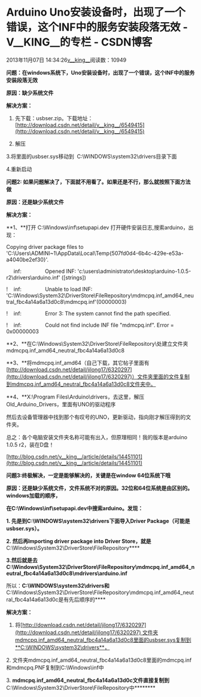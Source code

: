 # Arduino Uno安装设备时，出现了一个错误，这个INF中的服务安装段落无效 - V__KING__的专栏 - CSDN博客





2013年11月07日 14:34:26[v__king__](https://me.csdn.net/V__KING__)阅读数：10949









**问题：在windows系统下，Uno安装设备时，出现了一个错误，这个INF中的服务安装段落无效**

**原因：缺少系统文件**

**解决方案：**


1. 先下载：usbser.zip。下载地址：[http://download.csdn.net/detail/v__king__/6549415](http://download.csdn.net/detail/v__king__/6549415)

2. 解压

3.将里面的usbser.sys移动到  C:\WINDOWS\system32\drivers目录下面


4.重新启动




**问题2: 如果问题解决了，下面就不用看了。如果还是不行，那么就按照下面方法做**

**原因：还是缺少系统文件**

**解决方案：**


**1、**打开 C:\Windows\inf\setupapi.dev 打开硬件安装日志,搜索arduino，出现：

Copying driver package files to 'C:\Users\ADMINI~1\AppData\Local\Temp\{507fd0d4-6b4c-429e-e53a-a4040be2ef30}'.

     inf:                Opened INF: 'c:\users\administrator\desktop\arduino-1.0.5-r2\drivers\arduino.inf' ([strings])

!    inf:                Unable to load INF: 'C:\Windows\System32\DriverStore\FileRepository\mdmcpq.inf_amd64_neutral_fbc4a14a6a13d0c8\mdmcpq.inf'(00000003)

!    inf:                Error 3: The system cannot find the path specified.

!    inf:                Could not find include INF file "mdmcpq.inf". Error = 0x00000003

**2、**在C:\Windows\System32\DriverStore\FileRepository\处建立文件夹mdmcpq.inf_amd64_neutral_fbc4a14a6a13d0c8

**3、**将mdmcpq.inf_amd64（自己下载，其它帖子里面有[http://download.csdn.net/detail/jilong17/6320297](http://download.csdn.net/detail/jilong17/6320297)）文件夹里面的文件复制到mdmcpq.inf_amd64_neutral_fbc4a14a6a13d0c8文件夹中。


**4、**X:\Program Files\Arduino\drivers，去这里，解压Old_Arduino_Drivers，里面有UNO的驱动程序

然后去设备管理器中找到那个有叹号的UNO，更新驱动，指向刚才解压得到的文件夹。



总之：各个电脑安装文件夹名称可能有出入，但原理相同！我的版本是arduino 1.0.5 r2，装在D盘！





[http://blog.csdn.net/v__king__/article/details/14451101](http://blog.csdn.net/v__king__/article/details/14451101)





**问题3:终极解决，一定是能够解决的，关键是在window 64位系统下哦**

**原因：还是缺少系统文件，文件系统不对的原因。32位和64位系统是由区别的。windows加载的顺序，**

**在C:\Windows\inf\setupapi.dev中搜索arduino。发现：**

**1. 先是到C:\WINDOWS\system32\drivers下面导入Driver Package（**可能是**usbser.sys）。**

**2. 然后再Importing driver package into Driver Store，就是**C:\Windows\System32\DriverStore\FileRepository\****

**3.然后就是去C:\Windows\System32\DriverStore\FileRepository\mdmcpq.inf_amd64_neutral_fbc4a14a6a13d0c8\mdrivers\arduino.inf**


所以：**C:\WINDOWS\system32\drivers和**C:\Windows\System32\DriverStore\FileRepository\mdmcpq.inf_amd64_neutral_fbc4a14a6a13d0c是有先后顺序的****

**解决方案：**


1. 将[http://download.csdn.net/detail/jilong17/6320297](http://download.csdn.net/detail/jilong17/6320297) 文件夹mdmcpq.inf_amd64_neutral_fbc4a14a6a13d0c8里面的usbser.sys复制到**C:\WINDOWS\system32\drivers**，


2. 文件夹mdmcpq.inf_amd64_neutral_fbc4a14a6a13d0c8里面的mdmcpq.inf和mdmcpq.PNF复制到C:\Windows\inf中

3. ****mdmcpq.inf_amd64_neutral_fbc4a14a6a13d0c文件直接复制到****C:\Windows\System32\DriverStore\FileRepository中********





